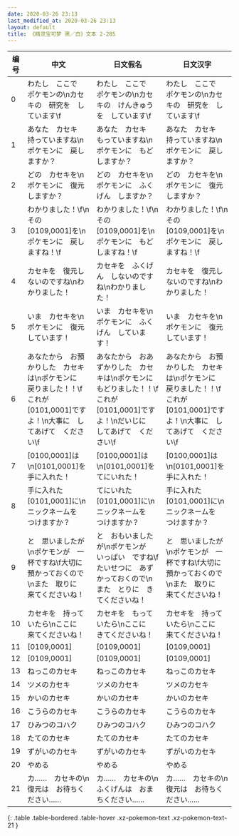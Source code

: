 ```yaml
---
date: 2020-03-26 23:13
last_modified_at: 2020-03-26 23:13
layout: default
title: 《精灵宝可梦 黑／白》文本 2-285
---
```

| 编号 | 中文 | 日文假名 | 日文汉字 |
| ---- | ---- | ---- | --- |
| 0 | わたし　ここで　ポケモンの\nカセキの　研究を　しています\f | わたし　ここで　ポケモンの\nカセキの　けんきゅうを　しています\f | わたし　ここで　ポケモンの\nカセキの　研究を　しています\f |
| 1 | あなた　カセキ　持っていますね\nポケモンに　戻しますか？ | あなた　カセキ　もっていますね\nポケモンに　もどしますか？ | あなた　カセキ　持っていますね\nポケモンに　戻しますか？ |
| 2 | どの　カセキを\nポケモンに　復元しますか？ | どの　カセキを\nポケモンに　ふくげん　しますか？ | どの　カセキを\nポケモンに　復元しますか？ |
| 3 | わかりました！\f\nその　[0109,0001]を\nポケモンに　戻しますね！\f | わかりました！\f\nその　[0109,0001]を\nポケモンに　もどしますね！\f | わかりました！\f\nその　[0109,0001]を\nポケモンに　戻しますね！\f |
| 4 | カセキを　復元しないのですね\nわかりました！ | カセキを　ふくげん　しないのですね\nわかりました！ | カセキを　復元しないのですね\nわかりました！ |
| 5 | いま　カセキを\nポケモンに　復元　しています！ | いま　カセキを\nポケモンに　ふくげん　しています！ | いま　カセキを\nポケモンに　復元　しています！ |
| 6 | あなたから　お預かりした　カセキは\nポケモンに　戻りました！！\fこれが　[0101,0001]ですよ！\n大事に　してあげて　ください\f | あなたから　おあずかりした　カセキは\nポケモンに　もどりました！！\fこれが　[0101,0001]ですよ！\nだいじに　してあげて　ください\f | あなたから　お預かりした　カセキは\nポケモンに　戻りました！！\fこれが　[0101,0001]ですよ！\n大事に　してあげて　ください\f |
| 7 | [0100,0001]は\n[0101,0001]を　手に入れた！ | [0100,0001]は\n[0101,0001]を　てにいれた！ | [0100,0001]は\n[0101,0001]を　手に入れた！ |
| 8 | 手に入れた　[0101,0001]に\nニックネームを　つけますか？ | てにいれた　[0101,0001]に\nニックネームを　つけますか？ | 手に入れた　[0101,0001]に\nニックネームを　つけますか？ |
| 9 | と　思いましたが\nポケモンが　一杯ですね\f大切に　預かっておくので\nまた　取りに　来てくださいね！ | と　おもいましたが\nポケモンが　いっぱい　ですね\fたいせつに　あずかっておくので\nまた　とりに　きてくださいね！ | と　思いましたが\nポケモンが　一杯ですね\f大切に　預かっておくので\nまた　取りに　来てくださいね！ |
| 10 | カセキを　持っていたら\nここに　来てくださいね！ | カセキを　もっていたら\nここに　きてくださいね！ | カセキを　持っていたら\nここに　来てくださいね！ |
| 11 | [0109,0001] | [0109,0001] | [0109,0001] |
| 12 | [0109,0001] | [0109,0001] | [0109,0001] |
| 13 | ねっこのカセキ | ねっこのカセキ | ねっこのカセキ |
| 14 | ツメのカセキ | ツメのカセキ | ツメのカセキ |
| 15 | かいのカセキ | かいのカセキ | かいのカセキ |
| 16 | こうらのカセキ | こうらのカセキ | こうらのカセキ |
| 17 | ひみつのコハク | ひみつのコハク | ひみつのコハク |
| 18 | たてのカセキ | たてのカセキ | たてのカセキ |
| 19 | ずがいのカセキ | ずがいのカセキ | ずがいのカセキ |
| 20 | やめる | やめる | やめる |
| 21 | カ……　カセキの\n復元は　お待ちください…… | カ……　カセキの\nふくげんは　おまちください…… | カ……　カセキの\n復元は　お待ちください…… |
{: .table .table-bordered .table-hover .xz-pokemon-text .xz-pokemon-text-21 }